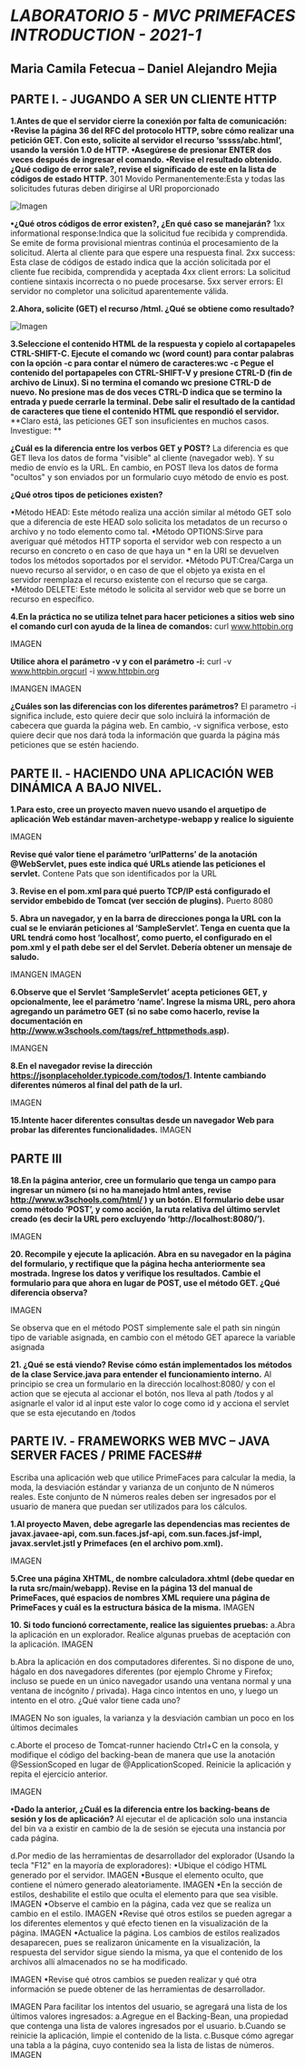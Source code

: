 # *LABORATORIO 5 - MVC PRIMEFACES INTRODUCTION - 2021-1*

## **Maria Camila Fetecua – Daniel Alejandro Mejia**


## PARTE I. - JUGANDO A SER UN CLIENTE HTTP

**1.Antes de que el servidor cierre la conexión por falta de comunicación:
	•Revise la página 36 del RFC del protocolo HTTP, sobre cómo realizar una petición GET. Con esto, solicite al servidor el recurso ‘sssss/abc.html’, usando la versión 1.0 	  de HTTP.
	•Asegúrese de presionar ENTER dos veces después de ingresar el comando.
	•Revise el resultado obtenido. ¿Qué codigo de error sale?, revise el significado de este en la lista de códigos de estado HTTP.**
	301 Movido Permanentemente:Esta y todas las solicitudes futuras deben dirigirse al URI proporcionado
	
![Imagen](https://github.com/Desarik98/CVDS-LAB5/blob/master/LAB05/Imagen1.png)

**•¿Qué otros códigos de error existen?, ¿En qué caso se manejarán?**
	1xx informational response:Indica  que la solicitud fue recibida y comprendida. Se emite de forma provisional mientras continúa el procesamiento de la solicitud. Alerta 	     al cliente para que espere una respuesta final. 
	2xx success: Esta clase de códigos de estado indica que la acción solicitada por el cliente fue recibida, comprendida y aceptada
	4xx client errors: La solicitud contiene sintaxis incorrecta o no puede procesarse.
	5xx server errors: El servidor no completor una solicitud aparentemente válida.

**2.Ahora, solicite (GET) el recurso /html. ¿Qué se obtiene como resultado?**

![Imagen](https://github.com/Desarik98/CVDS-LAB5/blob/master/LAB05/Imagen2.png)

**3.Seleccione el contenido HTML de la respuesta y copielo al cortapapeles CTRL-SHIFT-C. Ejecute el comando wc (word count) para contar palabras con la opción -c para contar el número de caracteres:wc -c 
Pegue el contenido del portapapeles con CTRL-SHIFT-V y presione CTRL-D (fin de archivo de Linux). Si no termina el comando wc presione CTRL-D de nuevo. No presione mas de dos veces CTRL-D indica que se termino la entrada y puede cerrarle la terminal. 
Debe salir el resultado de la cantidad de caracteres que tiene el contenido HTML que respondió el servidor.**
**Claro está, las peticiones GET son insuficientes en muchos casos. Investigue: **

**¿Cuál es la diferencia entre los verbos GET y POST?**
La diferencia es que GET lleva los datos de forma "visible" al cliente (navegador web). Y su medio de envío es la URL. En cambio, en POST lleva los datos de forma "ocultos" y son enviados por un formulario cuyo método de envío es post. 

**¿Qué otros tipos de peticiones existen?**

•Método HEAD: Este método realiza una acción similar al método GET solo que a diferencia de este HEAD solo solicita los metadatos de un recurso o archivo y no todo elemento como tal.
•Método OPTIONS:Sirve para averiguar qué métodos HTTP soporta el servidor web con respecto a un recurso en concreto o en caso de que haya un * en la URI se devuelven todos los métodos soportados por el servidor.
•Método PUT:Crea/Carga un nuevo recurso al servidor, o en caso de que el objeto ya exista en el servidor reemplaza el recurso existente con el recurso que se carga.
•Método DELETE: Este método le solicita al servidor web que se borre un recurso en específico.

**4.En la práctica no se utiliza telnet para hacer peticiones a sitios web sino el comando curl con ayuda de la linea de comandos:**
curl www.httpbin.org

IMAGEN 

**Utilice ahora el parámetro -v y con el parámetro -i:**
curl -v www.httpbin.orgcurl -i www.httpbin.org

IMANGEN
IMAGEN

**¿Cuáles son las diferencias con los diferentes parámetros?**
El parametro -i significa include, esto quiere decir que solo incluirá la información de cabecera que guarda la página web. En cambio, -v significa verbose, esto quiere decir que nos dará toda la información que guarda la página más peticiones que se estén haciendo.


## PARTE II. - HACIENDO UNA APLICACIÓN WEB DINÁMICA A BAJO NIVEL.

**1.Para esto, cree un proyecto maven nuevo usando el arquetipo de aplicación Web estándar maven-archetype-webapp y realice lo siguiente**

IMAGEN

**Revise qué valor tiene el parámetro ‘urlPatterns’ de la anotación @WebServlet, pues este indica qué URLs atiende las peticiones el servlet.**
Contene Pats que son identificados por la URL 

**3. Revise en el pom.xml para qué puerto TCP/IP está configurado el servidor embebido de Tomcat (ver sección de plugins).**
Puerto 8080

**5. Abra un navegador, y en la barra de direcciones ponga la URL con la cual se le enviarán peticiones al ‘SampleServlet’. Tenga en cuenta que la URL tendrá como host ‘localhost’, como puerto, el configurado en el pom.xml y el path debe ser el del Servlet. Debería obtener un mensaje de saludo.**

IMANGEN
IMAGEN

**6.Observe que el Servlet ‘SampleServlet’ acepta peticiones GET, y opcionalmente, lee el parámetro ‘name’. Ingrese la misma URL, pero ahora agregando un parámetro GET (si no sabe como hacerlo, revise la documentación en http://www.w3schools.com/tags/ref_httpmethods.asp).**

IMANGEN

**8.En el navegador revise la dirección https://jsonplaceholder.typicode.com/todos/1. Intente cambiando diferentes números al final del path de la url.**

IMAGEN

**15.Intente hacer diferentes consultas desde un navegador Web para probar las diferentes funcionalidades.**
IMAGEN


## PARTE III

**18.En la página anterior, cree un formulario que tenga un campo para ingresar un número (si no ha manejado html antes, revise http://www.w3schools.com/html/ ) y un botón. El formulario debe usar como método ‘POST’, y como acción, la ruta relativa del último servlet creado (es decir la URL pero excluyendo ‘http://localhost:8080/’).**

IMAGEN

**20. Recompile y ejecute la aplicación. Abra en su navegador en la página del formulario, y rectifique que la página hecha anteriormente sea mostrada. Ingrese los datos y verifique los resultados. Cambie el formulario para que ahora en lugar de POST, use el método GET. ¿Qué diferencia observa?**

IMAGEN

Se observa que en el método POST simplemente sale el path sin ningún tipo de variable asignada, en cambio con el método GET aparece la variable asignada


**21. ¿Qué se está viendo? Revise cómo están implementados los métodos de la clase Service.java para entender el funcionamiento interno.**
Al principio se crea un formulario en la dirección localhost:8080/ y con el action que se ejecuta al accionar el botón, nos lleva al path /todos y al asignarle el valor id al input este valor lo coge como id y acciona el servlet que se esta ejecutando en /todos


## PARTE IV. - FRAMEWORKS WEB MVC – JAVA SERVER FACES / PRIME FACES##

Escriba una aplicación web que utilice PrimeFaces para calcular la media, la moda, la desviación estándar y varianza de un conjunto de N números reales. Este conjunto de N números reales deben ser ingresados por el usuario de manera que puedan ser utilizados para los cálculos.

**1.Al proyecto Maven, debe agregarle las dependencias mas recientes de javax.javaee-api, com.sun.faces.jsf-api, com.sun.faces.jsf-impl, javax.servlet.jstl y Primefaces (en el archivo pom.xml).**

IMAGEN

**5.Cree una página XHTML, de nombre calculadora.xhtml (debe quedar en la ruta src/main/webapp). Revise en la página 13 del manual de PrimeFaces, qué espacios de nombres XML requiere una página de PrimeFaces y cuál es la estructura básica de la misma.**
IMAGEN

**10. Si todo funcionó correctamente, realice las siguientes pruebas:**
a.Abra la aplicación en un explorador. Realice algunas pruebas de aceptación con la aplicación.
IMAGEN

b.Abra la aplicación en dos computadores diferentes. Si no dispone de uno, hágalo en dos navegadores diferentes (por ejemplo Chrome y Firefox; incluso se puede en un único 	navegador usando una ventana normal y una ventana de incógnito / privada). Haga cinco intentos en uno, y luego un intento en el otro. ¿Qué valor tiene cada uno?

IMAGEN
No son iguales, la varianza y la desviación cambian un poco en los últimos decimales

c.Aborte el proceso de Tomcat-runner haciendo Ctrl+C en la consola, y modifique el 	código del backing-bean de manera que use la anotación @SessionScoped en lugar de 	@ApplicationScoped. Reinicie la aplicación y repita el ejercicio anterior.

IMAGEN

**•Dado la anterior, ¿Cuál es la diferencia entre los backing-beans de sesión y los de 	aplicación?**
	Al ejecutar el de aplicación solo una instancia del bin va a existir en cambio de la de 	sesión se ejecuta una instancia por cada página. 

	
d.Por medio de las herramientas de desarrollador del explorador (Usando la tecla "F12" 	en la mayoría de exploradores):
	•Ubique el código HTML generado por el servidor.
IMAGEN
	•Busque el elemento oculto, que contiene el número generado aleatoriamente.
IMAGEN
	•En la sección de estilos, deshabilite el estilo que oculta el elemento para que sea visible.
IMAGEN
	•Observe el cambio en la página, cada vez que se realiza un cambio en el estilo.
IMAGEN
	•Revise qué otros estilos se pueden agregar a los diferentes elementos y qué efecto tienen en la visualización de la página.
IMAGEN
	•Actualice la página. Los cambios de estilos realizados desaparecen, pues se realizaron únicamente en la visualización, la respuesta del servidor sigue siendo la misma, ya que el 	contenido de los archivos allí almacenados no se ha modificado.

IMAGEN
	•Revise qué otros cambios se pueden realizar y qué otra información se puede obtener 	de las herramientas de desarrollador.

IMAGEN
Para facilitar los intentos del usuario, se agregará una lista de los últimos valores ingresados:
	a.Agregue en el Backing-Bean, una propiedad que contenga una lista de valores ingresados por el usuario.
	b.Cuando se reinicie la aplicación, limpie el contenido de la lista.
	c.Busque cómo agregar una tabla a la página, cuyo contenido sea la lista de listas de números.
IMAGEN
